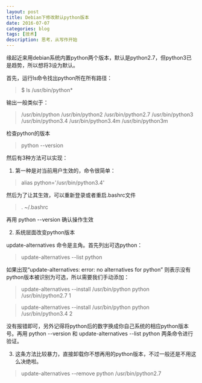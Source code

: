 ```yaml
---
layout: post
title: Debian下修改默认python版本
date: 2016-07-07
categories: blog
tags: [技术]
description: 思考，从写作开始
---
```


缘起近来用debian系统内置python两个版本，默认是python2.7，但python3已是趋势，所以想将3设为默认。

首先，运行ls命令找出python所在所有路径：

> $ ls /usr/bin/python*

输出一般类似于：
> /usr/bin/python  /usr/bin/python2  /usr/bin/python2.7  /usr/bin/python3  /usr/bin/python3.4  /usr/bin/python3.4m  /usr/bin/python3m

检查python的版本
> python --version

然后有3种方法可以实现：

1. 第一种是对当前用户生效的，命令很简单：

> alias python='/usr/bin/python3.4'

然后为了让其生效，可以重新登录或者重启.bashrc文件

> . ~/.bashrc

再用 python --version 确认操作生效

2. 系统层面改变python版本

update-alternatives 命令是主角。首先列出可选python：

> update-alternatives --list python

如果出现“update-alternatives: error: no alternatives for python” 则表示没有python版本被识别为可选，所以需要我们手动添加：

> update-alternatives --install /usr/bin/python python /usr/bin/python2.7 1

> update-alternatives --install /usr/bin/python python /usr/bin/python3.4 2

没有报错即可，另外记得将python后的数字换成你自己系统的相应python版本号。再用 python --version 和 update-alternatives --list python 两条命令进行验证。

3. 这条方法比较暴力，直接卸载你不想再用的python版本，不过一般还是不用这么决绝啦。

> update-alternatives --remove python /usr/bin/python2.7
